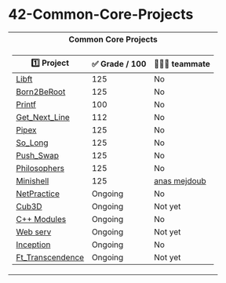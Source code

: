 # 42-Common-Core-Projects
<table align="center">
<tr>
<th>Common Core Projects </th>
</tr>
<tr>

<td>

| :one: Project | :white_check_mark: Grade / 100 | 🧑‍🤝‍🧑 teammate | 
|--|--|--|
| [  Libft](https://github.com/nourddine-benyahya/libft)  | 125 | No |
| [Born2BeRoot](https://github.com/nourddine-benyahya/Born2beRoot) | 125 | No |
| [Printf](https://github.com/nourddine-benyahya/ft_printf) | 100 | No |
| [Get_Next_Line](https://github.com/nourddine-benyahya/Get_next_line) | 112 | No |
| [Pipex](https://github.com/nourddine-benyahya/pipex) | 125 | No |
| [So_Long](https://github.com/nourddine-benyahya/so_long) | 125 | No |
| [Push_Swap](https://github.com/nourddine-benyahya/push_swap) | 125 | No |
| [Philosophers](https://github.com/nourddine-benyahya/Philosophers) | 125 | No |
| [Minishell](https://github.com/nourddine-benyahya/Minishell)| 125 | [anas mejdoub](https://github.com/anas-mejdoub) |
| [NetPractice](https://github.com/nourddine-benyahya/NetPractice) | Ongoing | No |
| [Cub3D](https://github.com/nourddine-benyahya/Cub3D) | Ongoing | Not yet |
| [C++ Modules](https://github.com/nourddine-benyahya/C-Plus-Plus)  | Ongoing | No |
| [Web serv](https://github.com/nourddine-benyahya/Web-serv) | Ongoing | Not yet |
| [Inception](https://github.com/nourddine-benyahya/Inception) | Ongoing | No |
| [Ft_Transcendence](https://github.com/nourddine-benyahya/42_Transcendence) | Ongoing | Not yet |

</td>
</tr> </table>

